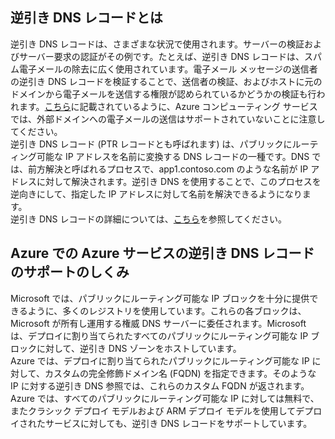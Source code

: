 ## 逆引き DNS レコードとは

逆引き DNS レコードは、さまざまな状況で使用されます。サーバーの検証およびサーバー要求の認証がその例です。たとえば、逆引き DNS レコードは、スパム電子メールの除去に広く使用されています。電子メール メッセージの送信者の逆引き DNS レコードを検証することで、送信者の検証、およびホストに元のドメインから電子メールを送信する権限が認められているかどうかの検証も行われます。[こちら](https://blogs.msdn.microsoft.com/mast/2016/04/04/sending-e-mail-from-azure-compute-resource-to-external-domains/)に記載されているように、Azure コンピューティング サービスでは、外部ドメインへの電子メールの送信はサポートされていないことに注意してください。<BR>逆引き DNS レコード (PTR レコードとも呼ばれます) は、パブリックにルーティング可能な IP アドレスを名前に変換する DNS レコードの一種です。DNS では、前方解決と呼ばれるプロセスで、app1.contoso.com のような名前が IP アドレスに対して解決されます。逆引き DNS を使用することで、このプロセスを逆向きにして、指定した IP アドレスに対して名前を解決できるようになります。<BR> 逆引き DNS レコードの詳細については、[こちら](http://en.wikipedia.org/wiki/Reverse_DNS_lookup)を参照してください。<BR>

## Azure での Azure サービスの逆引き DNS レコードのサポートのしくみ

Microsoft では、パブリックにルーティング可能な IP ブロックを十分に提供できるように、多くのレジストリを使用しています。これらの各ブロックは、Microsoft が所有し運用する権威 DNS サーバーに委任されます。Microsoft は、デプロイに割り当てられたすべてのパブリックにルーティング可能な IP ブロックに対して、逆引き DNS ゾーンをホストしています。<BR>Azure では、デプロイに割り当てられたパブリックにルーティング可能な IP に対して、カスタムの完全修飾ドメイン名 (FQDN) を指定できます。そのような IP に対する逆引き DNS 参照では、これらのカスタム FQDN が返されます。<BR> Azure では、すべてのパブリックにルーティング可能な IP に対しては無料で、またクラシック デプロイ モデルおよび ARM デプロイ モデルを使用してデプロイされたサービスに対しても、逆引き DNS レコードをサポートしています。

<!---HONumber=AcomDC_0907_2016-->